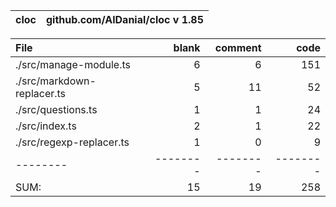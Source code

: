 cloc|github.com/AlDanial/cloc v 1.85
--- | ---

File|blank|comment|code
:-------|-------:|-------:|-------:
./src/manage-module.ts|6|6|151
./src/markdown-replacer.ts|5|11|52
./src/questions.ts|1|1|24
./src/index.ts|2|1|22
./src/regexp-replacer.ts|1|0|9
--------|--------|--------|--------
SUM:|15|19|258

